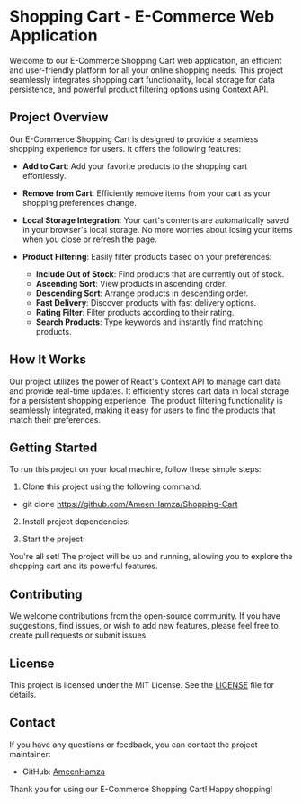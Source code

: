 # Shopping Cart - E-Commerce Web Application

Welcome to our E-Commerce Shopping Cart web application, an efficient and user-friendly platform for all your online shopping needs. This project seamlessly integrates shopping cart functionality, local storage for data persistence, and powerful product filtering options using Context API.

## Project Overview

Our E-Commerce Shopping Cart is designed to provide a seamless shopping experience for users. It offers the following features:

- **Add to Cart**: Add your favorite products to the shopping cart effortlessly.

- **Remove from Cart**: Efficiently remove items from your cart as your shopping preferences change.

- **Local Storage Integration**: Your cart's contents are automatically saved in your browser's local storage. No more worries about losing your items when you close or refresh the page.

- **Product Filtering**: Easily filter products based on your preferences:
  - **Include Out of Stock**: Find products that are currently out of stock.
  - **Ascending Sort**: View products in ascending order.
  - **Descending Sort**: Arrange products in descending order.
  - **Fast Delivery**: Discover products with fast delivery options.
  - **Rating Filter**: Filter products according to their rating.
  - **Search Products**: Type keywords and instantly find matching products.

## How It Works

Our project utilizes the power of React's Context API to manage cart data and provide real-time updates. It efficiently stores cart data in local storage for a persistent shopping experience. The product filtering functionality is seamlessly integrated, making it easy for users to find the products that match their preferences.

## Getting Started

To run this project on your local machine, follow these simple steps:

1. Clone this project using the following command:

* git clone https://github.com/AmeenHamza/Shopping-Cart

2. Install project dependencies:

3. Start the project:

You're all set! The project will be up and running, allowing you to explore the shopping cart and its powerful features.

## Contributing

We welcome contributions from the open-source community. If you have suggestions, find issues, or wish to add new features, please feel free to create pull requests or submit issues.

## License

This project is licensed under the MIT License. See the [LICENSE](LICENSE) file for details.

## Contact

If you have any questions or feedback, you can contact the project maintainer:

- GitHub: [AmeenHamza](https://github.com/AmeenHamza)

Thank you for using our E-Commerce Shopping Cart! Happy shopping!

